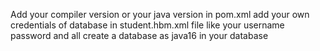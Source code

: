 Add your compiler version or your java version in pom.xml
add your own credentials of database in student.hbm.xml file like your username password and all 
create a database as java16 in your database 
